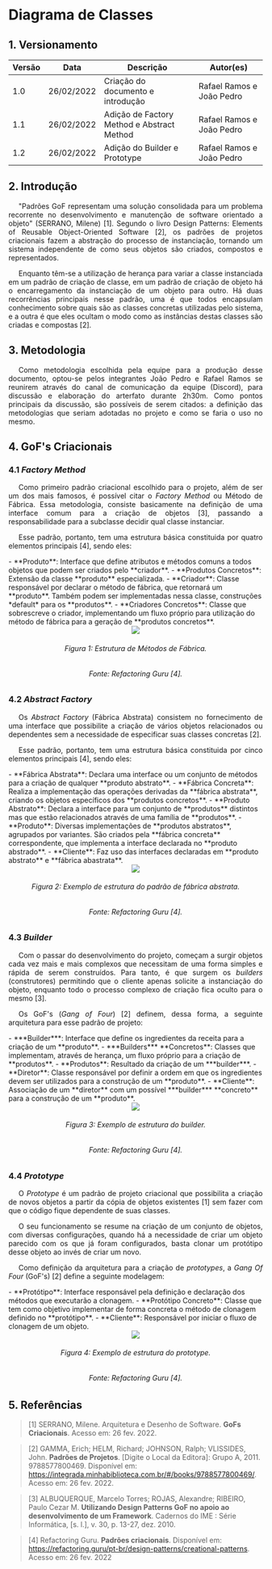 # Diagrama de Classes

## 1. Versionamento

| Versão | Data       | Descrição                                  | Autor(es)                 |
| ------ | ---------- | ------------------------------------------ | ------------------------- |
| 1.0    | 26/02/2022 | Criação do documento e introdução          | Rafael Ramos e João Pedro |
| 1.1    | 26/02/2022 | Adição de Factory Method e Abstract Method | Rafael Ramos e João Pedro |
| 1.2    | 26/02/2022 | Adição do Builder e Prototype              | Rafael Ramos e João Pedro |

## 2. Introdução

<p align="justify" style="text-indent: 20px">"Padrões GoF representam uma solução consolidada para um problema recorrente no desenvolvimento e manutenção de software orientado a objeto" (SERRANO, Milene) [1]. Segundo o livro Design Patterns: Elements of Reusable Object-Oriented Software [2], os padrões de projetos criacionais fazem a abstração do processo de instanciação, tornando um sistema independente de como seus objetos são criados, compostos e representados. </p>
<p align="justify" style="text-indent: 20px">Enquanto têm-se a utilização de herança para variar a classe instanciada em um padrão de criação de classe, em um padrão de criação de objeto há o encarregamento da instanciação de um objeto para outro. Há duas recorrências principais nesse padrão, uma é que todos encapsulam conhecimento sobre quais são as classes concretas utilizadas pelo sistema, e a outra é que eles ocultam o modo como as instâncias destas classes são criadas e compostas [2].</p>

## 3. Metodologia

<p align="justify" style="text-indent: 20px">Como metodologia escolhida pela equipe para a produção desse documento, optou-se pelos integrantes João Pedro e Rafael Ramos se reunirem através do canal de comunicação da equipe (Discord), para discussão e elaboração do arterfato durante 2h30m. Como pontos principais da discussão, são possíveis de serem citados: a definição das metodologias que seriam adotadas no projeto e como se faria o uso no mesmo.</p>

## 4. GoF's Criacionais

### 4.1 <i>Factory Method</i>

<p align="justify" style="text-indent: 20px">Como primeiro padrão criacional escolhido para o projeto, além de ser um dos mais famosos, é possível citar o <i>Factory Method</i> ou Método de Fábrica. Essa metodologia, consiste basicamente na definição de uma interface comum para a criação de objetos [3], passando a responsabilidade para a subclasse decidir qual classe instanciar.</p>
<p align="justify" style="text-indent: 20px">Esse padrão, portanto, tem uma estrutura básica constituida por quatro elementos principais [4], sendo eles:</p>
- **Produto**: Interface que define atributos e métodos comuns a todos objetos que podem ser criados pelo **criador**.
- **Produtos Concretos**: Extensão da classe **produto** especializada.
- **Criador**: Classe responsável por declarar o método de fábrica, que retornará um **produto**. Também podem ser implementadas nessa classe, construções *default* para os **produtos**.
- **Criadores Concretos**: Classe que sobrescreve o criador, implementando um fluxo próprio para utilização do método de fábrica para a geração de **produtos concretos**.

<center>
<img src="../../../assets/padroes_projetos/factory_method_exemplo.png" class="zoom"> 
<h6>Figura 1: Estrutura de Métodos de Fábrica.</h6>
<h6>Fonte: Refactoring Guru [4].</h6>
</center>

### 4.2 <i>Abstract Factory</i>

<p align="justify" style="text-indent: 20px">Os <i>Abstract Factory</i> (Fábrica Abstrata) consistem no fornecimento de uma interface que possibilite a criação de vários objetos relacionados ou dependentes sem a necessidade de especificar suas classes concretas [2].</p>

<p align="justify" style="text-indent: 20px">Esse padrão, portanto, tem uma estrutura básica constituida por cinco elementos principais [4], sendo eles:</p>
- **Fábrica Abstrata**: Declara uma interface ou um conjunto de métodos para a criação de qualquer **produto abstrato**.
- **Fábrica Concreta**: Realiza a implementação das operações derivadas da **fábrica abstrata**, criando os objetos específicos dos **produtos concretos**.
- **Produto Abstrato**: Declara a interface para um conjunto de **produtos** distintos mas que estão relacionados através de uma família de **produtos**.
- **Produto**: Diversas implementações de **produtos abstratos**, agrupados por variantes. São criados pela **fábrica concreta** correspondente, que implementa a interface declarada no **produto abstrado**.
- **Cliente**: Faz uso das interfaces declaradas em **produto abstrato** e **fábrica abastrata**.

<center>
<img src="../../../assets/padroes_projetos/abstract_factory_exemplo.png" class="zoom"> 
<h6>Figura 2: Exemplo de estrutura do padrão de fábrica abstrata.</h6>
<h6>Fonte: Refactoring Guru [4].</h6>
</center>

### 4.3 <i>Builder</i>

<p align="justify" style="text-indent: 20px">Com o passar do desenvolvimento do projeto, começam a surgir objetos cada vez mais e mais complexos que necessitam de uma forma simples e rápida de serem construídos. Para tanto, é que surgem os <i>builders</i> (construtores) permitindo que o cliente apenas solicite a instanciação do objeto, enquanto todo o processo complexo de criação fica oculto para o mesmo [3].</p>

<p align="justify" style="text-indent: 20px">Os GoF's (<i>Gang of Four</i>) [2] definem, dessa forma, a seguinte arquitetura para esse padrão de projeto:</p>
- ***Builder***: Interface que define os ingredientes da receita para a criação de um **produto**.
- ***Builders*** **Concretos**: Classes que implementam, através de herança, um fluxo próprio para a criação de **produtos**.
- **Produtos**: Resultado da criação de um ***builder***.
- **Diretor**: Classe responsável por definir a ordem em que os ingredientes devem ser utilizados para a construção de um **produto**.
- **Cliente**: Associação de um **diretor** com um possível ***builder*** **concreto** para a construção de um **produto**.

<center>
<img src="../../../assets/padroes_projetos/builder_exemplo.png" class="zoom"> 
<h6>Figura 3: Exemplo de estrutura do <i>builder</i>.</h6>
<h6>Fonte: Refactoring Guru [4].</h6>
</center>

### 4.4 <i>Prototype</i>

<p align="justify" style="text-indent: 20px">O <i>Prototype</i> é um padrão de projeto criacional que possibilita a criação de novos objetos a partir da cópia de objetos existentes [1] sem fazer com que o código fique dependente de suas classes.</p>
<p align="justify" style="text-indent: 20px">O seu funcionamento se resume na criação de um conjunto de objetos, com diversas configurações, quando há a necessidade de criar um objeto parecido com os que já foram configurados, basta clonar um protótipo desse objeto ao invés de criar um novo.</p>
<p align="justify" style="text-indent: 20px">Como definição da arquitetura para a criação de <i>prototypes</i>, a <i>Gang Of Four</i> (GoF's) [2] define a seguinte modelagem: </p>
- **Protótipo**: Interface responsável pela definição e declaração dos métodos que executarão a clonagem.
- **Protótipo Concreto**: Classe que tem como objetivo implementar de forma concreta o método de clonagem definido no **protótipo**.
- **Cliente**: Responsável por iniciar o fluxo de clonagem de um objeto.

<center>
<img src="../../../assets/padroes_projetos/prototype_exemplo.png" class="zoom"> 
<h6>Figura 4: Exemplo de estrutura do <i>prototype</i>.</h6>
<h6>Fonte: Refactoring Guru [4].</h6>
</center>

## 5. Referências

> [1] SERRANO, Milene. Arquitetura e Desenho de Software. **GoFs Criacionais**. Acesso em: 26 fev. 2022.

> [2] GAMMA, Erich; HELM, Richard; JOHNSON, Ralph; VLISSIDES, John. **Padrões de Projetos**. [Digite o Local da Editora]: Grupo A, 2011. 9788577800469. Disponível em: <a href="https://integrada.minhabiblioteca.com.br/#/books/9788577800469/">https://integrada.minhabiblioteca.com.br/#/books/9788577800469/</a>. Acesso em: 26 fev. 2022.

> [3] ALBUQUERQUE, Marcelo Torres; ROJAS, Alexandre; RIBEIRO, Paulo Cezar M. **Utilizando Design Patterns GoF no apoio ao desenvolvimento de um Framework**. Cadernos do IME : Série Informática, [s. l.], v. 30, p. 13-27, dez. 2010.

> [4] Refactoring Guru. **Padrões criacionais**. Disponível em: <a href="https://refactoring.guru/pt-br/design-patterns/creational-patterns">https://refactoring.guru/pt-br/design-patterns/creational-patterns</a>. Acesso em: 26 fev. 2022
